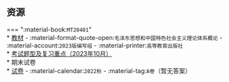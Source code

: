 ## 资源  
=== ":material-book:`MT20401`"  
    * [教材](https://api.mir6.com/api/lanzou?url=https://cqu-openlib.lanzout.com/iEv2q28xqd1e&down=true) - :material-format-quote-open:`毛泽东思想和中国特色社会主义理论体系概论` - :material-account:`2023版编写组` - :material-printer:`高等教育出版社`  
    * [考试题型及复习重点（2023年10月）](https://api.mir6.com/api/lanzou?url=https://cqu-openlib.lanzout.com/if08V28xqq6h&down=true)  
    * 期末试卷  
        * [试卷](https://api.mir6.com/api/lanzou?url=https://cqu-openlib.lanzout.com/idwsD2f426za&down=true) - :material-calendar:`2022秋` - :material-tag:`A卷`（暂无答案）  